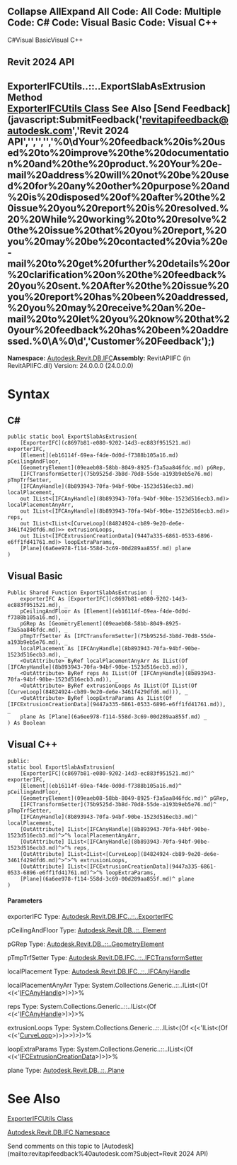 ﻿

Collapse AllExpand All Code: All Code: Multiple Code: C# Code: Visual Basic Code: Visual C++   
---  
  
C#Visual BasicVisual C++

Revit 2024 API  
---  
ExporterIFCUtils..::..ExportSlabAsExtrusion Method   
[ExporterIFCUtils Class](e0e78d67-739c-0cd6-9e3d-359e42758c93.md) See Also [Send Feedback](javascript:SubmitFeedback\('revitapifeedback@autodesk.com','Revit 2024 API','','','','%0\\dYour%20feedback%20is%20used%20to%20improve%20the%20documentation%20and%20the%20product.%20Your%20e-mail%20address%20will%20not%20be%20used%20for%20any%20other%20purpose%20and%20is%20disposed%20of%20after%20the%20issue%20you%20report%20is%20resolved.%20%20While%20working%20to%20resolve%20the%20issue%20that%20you%20report,%20you%20may%20be%20contacted%20via%20e-mail%20to%20get%20further%20details%20or%20clarification%20on%20the%20feedback%20you%20sent.%20After%20the%20issue%20you%20report%20has%20been%20addressed,%20you%20may%20receive%20an%20e-mail%20to%20let%20you%20know%20that%20your%20feedback%20has%20been%20addressed.%0\\A%0\\d','Customer%20Feedback'\);)  
---  
  
**Namespace:** [Autodesk.Revit.DB.IFC](b823fafb-1ba1-896b-4097-142c2817ce74.md)**Assembly:** RevitAPIIFC (in RevitAPIIFC.dll) Version: 24.0.0.0 (24.0.0.0)

# Syntax

C#  
---  
      
    
    public static bool ExportSlabAsExtrusion(
    	[ExporterIFC](c8697b81-e080-9202-14d3-ec883f951521.md) exporterIFC,
    	[Element](eb16114f-69ea-f4de-0d0d-f7388b105a16.md) pCeilingAndFloor,
    	[GeometryElement](09eaeb08-58bb-8049-8925-f3a5aa846fdc.md) pGRep,
    	[IFCTransformSetter](75b9525d-3b8d-70d8-55de-a193b9eb5e76.md) pTmpTrfSetter,
    	[IFCAnyHandle](8b893943-70fa-94bf-90be-1523d516ecb3.md) localPlacement,
    	out IList<[IFCAnyHandle](8b893943-70fa-94bf-90be-1523d516ecb3.md)> localPlacementAnyArr,
    	out IList<[IFCAnyHandle](8b893943-70fa-94bf-90be-1523d516ecb3.md)> reps,
    	out IList<IList<[CurveLoop](84824924-cb89-9e20-de6e-3461f429dfd6.md)>> extrusionLoops,
    	out IList<[IFCExtrusionCreationData](9447a335-6861-0533-6896-e6ff1fd41761.md)> loopExtraParams,
    	[Plane](6a6ee978-f114-558d-3c69-00d289aa855f.md) plane
    )  
  
Visual Basic  
---  
      
    
    Public Shared Function ExportSlabAsExtrusion ( _
    	exporterIFC As [ExporterIFC](c8697b81-e080-9202-14d3-ec883f951521.md), _
    	pCeilingAndFloor As [Element](eb16114f-69ea-f4de-0d0d-f7388b105a16.md), _
    	pGRep As [GeometryElement](09eaeb08-58bb-8049-8925-f3a5aa846fdc.md), _
    	pTmpTrfSetter As [IFCTransformSetter](75b9525d-3b8d-70d8-55de-a193b9eb5e76.md), _
    	localPlacement As [IFCAnyHandle](8b893943-70fa-94bf-90be-1523d516ecb3.md), _
    	<OutAttribute> ByRef localPlacementAnyArr As IList(Of [IFCAnyHandle](8b893943-70fa-94bf-90be-1523d516ecb3.md)), _
    	<OutAttribute> ByRef reps As IList(Of [IFCAnyHandle](8b893943-70fa-94bf-90be-1523d516ecb3.md)), _
    	<OutAttribute> ByRef extrusionLoops As IList(Of IList(Of [CurveLoop](84824924-cb89-9e20-de6e-3461f429dfd6.md))), _
    	<OutAttribute> ByRef loopExtraParams As IList(Of [IFCExtrusionCreationData](9447a335-6861-0533-6896-e6ff1fd41761.md)), _
    	plane As [Plane](6a6ee978-f114-558d-3c69-00d289aa855f.md) _
    ) As Boolean  
  
Visual C++  
---  
      
    
    public:
    static bool ExportSlabAsExtrusion(
    	[ExporterIFC](c8697b81-e080-9202-14d3-ec883f951521.md)^ exporterIFC, 
    	[Element](eb16114f-69ea-f4de-0d0d-f7388b105a16.md)^ pCeilingAndFloor, 
    	[GeometryElement](09eaeb08-58bb-8049-8925-f3a5aa846fdc.md)^ pGRep, 
    	[IFCTransformSetter](75b9525d-3b8d-70d8-55de-a193b9eb5e76.md)^ pTmpTrfSetter, 
    	[IFCAnyHandle](8b893943-70fa-94bf-90be-1523d516ecb3.md)^ localPlacement, 
    	[OutAttribute] IList<[IFCAnyHandle](8b893943-70fa-94bf-90be-1523d516ecb3.md)^>^% localPlacementAnyArr, 
    	[OutAttribute] IList<[IFCAnyHandle](8b893943-70fa-94bf-90be-1523d516ecb3.md)^>^% reps, 
    	[OutAttribute] IList<IList<[CurveLoop](84824924-cb89-9e20-de6e-3461f429dfd6.md)^>^>^% extrusionLoops, 
    	[OutAttribute] IList<[IFCExtrusionCreationData](9447a335-6861-0533-6896-e6ff1fd41761.md)^>^% loopExtraParams, 
    	[Plane](6a6ee978-f114-558d-3c69-00d289aa855f.md)^ plane
    )  
  
#### Parameters

exporterIFC
    Type: [Autodesk.Revit.DB.IFC..::..ExporterIFC](c8697b81-e080-9202-14d3-ec883f951521.md)

pCeilingAndFloor
    Type: [Autodesk.Revit.DB..::..Element](eb16114f-69ea-f4de-0d0d-f7388b105a16.md)

pGRep
    Type: [Autodesk.Revit.DB..::..GeometryElement](09eaeb08-58bb-8049-8925-f3a5aa846fdc.md)

pTmpTrfSetter
    Type: [Autodesk.Revit.DB.IFC..::..IFCTransformSetter](75b9525d-3b8d-70d8-55de-a193b9eb5e76.md)

localPlacement
    Type: [Autodesk.Revit.DB.IFC..::..IFCAnyHandle](8b893943-70fa-94bf-90be-1523d516ecb3.md)

localPlacementAnyArr
    Type: System.Collections.Generic..::..IList<(Of <(<'[IFCAnyHandle](8b893943-70fa-94bf-90be-1523d516ecb3.md)>)>)>%

reps
    Type: System.Collections.Generic..::..IList<(Of <(<'[IFCAnyHandle](8b893943-70fa-94bf-90be-1523d516ecb3.md)>)>)>%

extrusionLoops
    Type: System.Collections.Generic..::..IList<(Of <(<'IList<(Of <(<'[CurveLoop](84824924-cb89-9e20-de6e-3461f429dfd6.md)>)>)>>)>)>%

loopExtraParams
    Type: System.Collections.Generic..::..IList<(Of <(<'[IFCExtrusionCreationData](9447a335-6861-0533-6896-e6ff1fd41761.md)>)>)>%

plane
    Type: [Autodesk.Revit.DB..::..Plane](6a6ee978-f114-558d-3c69-00d289aa855f.md)

# See Also

[ExporterIFCUtils Class](e0e78d67-739c-0cd6-9e3d-359e42758c93.md)

[Autodesk.Revit.DB.IFC Namespace](b823fafb-1ba1-896b-4097-142c2817ce74.md)

Send comments on this topic to [Autodesk](mailto:revitapifeedback%40autodesk.com?Subject=Revit 2024 API)